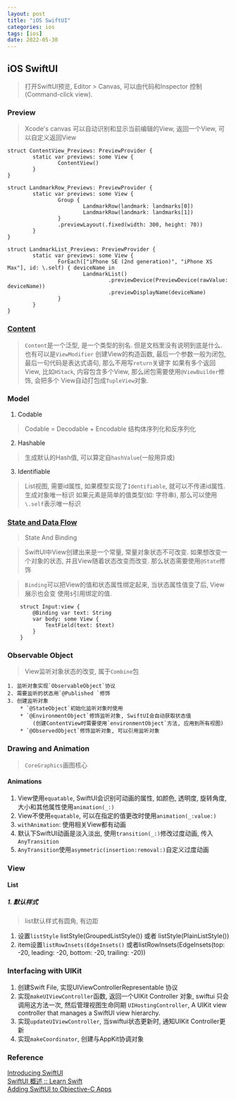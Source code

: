 ```yaml
---
layout: post
title: "iOS SwiftUI"
categories: ios
tags: [ios]
date: 2022-05-30
---
```


## iOS SwiftUI

> 打开SwiftUI预览, Editor > Canvas, 可以由代码和Inspector 控制 (Command-click view). 

### Preview

> Xcode's canvas 可以自动识别和显示当前编辑的View, 返回一个View, 可以自定义返回View

	struct ContentView_Previews: PreviewProvider {
			static var previews: some View {
					ContentView()
			}
	}

	struct LandmarkRow_Previews: PreviewProvider {
			static var previews: some View {
					Group {
							LandmarkRow(landmark: landmarks[0])
							LandmarkRow(landmark: landmarks[1])
					}
					.previewLayout(.fixed(width: 300, height: 70))
			}
	}

	struct LandmarkList_Previews: PreviewProvider {
			static var previews: some View {
					ForEach(["iPhone SE (2nd generation)", "iPhone XS Max"], id: \.self) { deviceName in
							LandmarkList()
									.previewDevice(PreviewDevice(rawValue: deviceName))
									.previewDisplayName(deviceName)
					}
			}
	}

### [Content](https://stackoverflow.com/questions/56833659/what-is-content-in-swiftui)

> `Content`是一个泛型, 是一个类型的别名. 但是文档里没有说明到底是什么. 也有可以是`ViewModifier`
> 创建View的构造函数, 最后一个参数一般为闭包, 最后一句代码是表达式语句, 那么不用写`return`关键字
> 如果有多个返回View, 比如`HStack`, 内容包含多个View, 那么闭包需要使用`@ViewBuilder`修饰, 会把多个
> View自动打包成`TupleView`对象.

### Model

1. Codable
>	Codable = Decodable + Encodable
> 结构体序列化和反序列化

2. Hashable
> 生成默认的Hash值, 可以算定自`hashValue`(一般用异或)

3. Identifiable
> List视图, 需要id属性, 如果模型实现了`Identifiable`, 就可以不传递id属性. 生成对象唯一标识
> 如果元素是简单的值类型(如: 字符串), 那么可以使用`\.self`表示唯一标识

### [State and Data Flow](https://developer.apple.com/documentation/swiftui/state-and-data-flow)

> State And Binding
	
> SwiftUI中View创建出来是一个常量, 常量对象状态不可改变. 如果想改变一个对象的状态,
> 并且View随着状态改变而改变. 那么状态需要使用`@State`修饰

> `Binding`可以把View的值和状态属性绑定起来, 当状态属性值变了后, View展示也会变
> 使用`$`引用绑定的值.

		struct Input:view {
			@Binding var text: String
			var body: some View {
				TextField(text: $text)
			}
		}

### Observable Object

> View监听对象状态的改变, 属于`Combine`包

	1. 监听对象实现`ObservableObject`协议
	2. 需要监听的状态用`@Published `修饰
	3. 创建监听对象
		* `@StateObject`初始化监听对象时使用
		* `@EnvironmentObject`修饰监听对象, SwiftUI会自动获取状态值
			(创建ContentView时需要使用`environmentObject`方法, 应用到所有视图)
		* `@ObservedObject`修饰监听对象, 可以引用监听对象

### Drawing and Animation

> `CoreGraphics`画图核心

#### Animations

1. View使用`equatable`, SwiftUI会识别可动画的属性, 如颜色, 透明度, 旋转角度, 大小和其他属性使用`animation(_:) `
2. View不使用`equatable`, 可以在指定的值更改时使用`animation(_:value:) `
3. `withAnimation`: 使用相关View都有动画
4. 默认下SwiftUI动画是淡入淡出, 使用`transition(_:)`修改过度动画, 传入`AnyTransition`
5. `AnyTransition`使用`asymmetric(insertion:removal:)`自定义过度动画


### View

#### List

##### 1. 默认样式

> list默认样式有圆角, 有边距

1. 设置`listStyle` listStyle(GroupedListStyle()) 或者 listStyle(PlainListStyle())
2. item设置`listRowInsets(EdgeInsets()` 或者listRowInsets(EdgeInsets(top: -20, leading: -20, bottom: -20, trailing: -20))

### Interfacing with UIKit

1. 创建Swift File, 实现UIViewControllerRepresentable 协议
2. 实现`makeUIViewController`函数, 返回一个UIKit Controller 对象, swiftui 只会调用这方法一次, 然后管理视图生命同期
		`UIHostingController`, A UIKit view controller that manages a SwiftUI view hierarchy.
3. 实现`updateUIViewController`, 当swiftui状态更新时, 通知UIKit Controller更新
4. 实现`makeCoordinator`, 创建与AppKit协调对象

### Reference
[Introducing SwiftUI](https://developer.apple.com/tutorials/swiftui)  
[SwiftUI 概述 :: Learn Swift](https://swiftui.jokerhub.cn/)  
[Adding SwiftUI to Objective-C Apps](https://medium.com/@iainbarclay/adding-swiftui-to-objective-c-apps-63abc3b26c33)  
